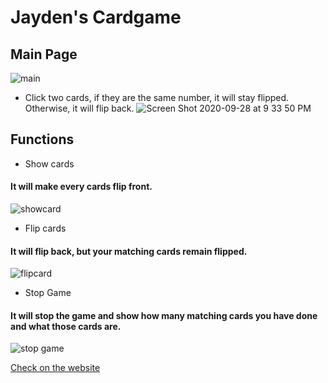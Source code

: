 # Jayden's Cardgame

## Main Page

 ![main](https://user-images.githubusercontent.com/8447473/94410003-60e0bb00-01d3-11eb-8424-bedd5daa2ef4.png)
 
- Click two cards, if they are the same number, it will stay flipped. Otherwise, it will flip back.
![Screen Shot 2020-09-28 at 9 33 50 PM](https://user-images.githubusercontent.com/8447473/94410424-db113f80-01d3-11eb-9a94-a572595ce7ae.png)

## Functions

* Show cards 
#### It will make every cards flip front.
![showcard](https://user-images.githubusercontent.com/8447473/94410043-676f3280-01d3-11eb-8280-6fe16fb7e8be.png)

* Flip cards
#### It will flip back, but your matching cards remain flipped. 
![flipcard](https://user-images.githubusercontent.com/8447473/94410066-6b02b980-01d3-11eb-955e-f5e170322f29.png)

* Stop Game
#### It will stop the game and show how many matching cards you have done and what those cards are.
![stop game](https://user-images.githubusercontent.com/8447473/94410103-77871200-01d3-11eb-962b-8099baad4ec7.jpg)

[Check on the website](https://songjayden.github.io/shop/)
